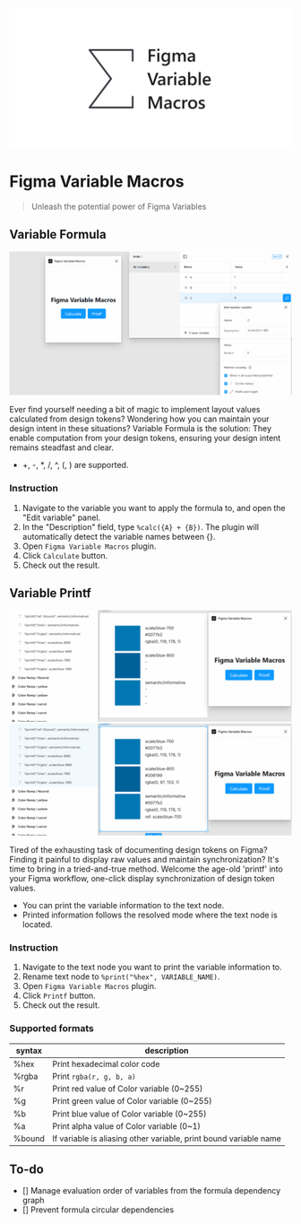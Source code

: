 ![cover image](./images/cover.png)

# Figma Variable Macros

> Unleash the potential power of Figma Variables

## Variable Formula

![formula demo](./images/formula.gif)

Ever find yourself needing a bit of magic to implement layout values calculated from design tokens? Wondering how you can maintain your design intent in these situations? Variable Formula is the solution: They enable computation from your design tokens, ensuring your design intent remains steadfast and clear.

- +, -, \*, /, ^, (, ) are supported.

### Instruction

1. Navigate to the variable you want to apply the formula to, and open the "Edit variable" panel.
2. In the "Description" field, type `%calc({A} + {B})`. The plugin will automatically detect the variable names between {}.
3. Open `Figma Variable Macros` plugin.
4. Click `Calculate` button.
5. Check out the result.

## Variable Printf

![printf demo](./images/printf.gif)
![printf mode demo](./images/printf-mode.gif)

Tired of the exhausting task of documenting design tokens on Figma? Finding it painful to display raw values and maintain synchronization? It's time to bring in a tried-and-true method. Welcome the age-old 'printf' into your Figma workflow, one-click display synchronization of design token values.

- You can print the variable information to the text node.
- Printed information follows the resolved mode where the text node is located.

### Instruction

1. Navigate to the text node you want to print the variable information to.
2. Rename text node to `%print("%hex", VARIABLE_NAME)`.
3. Open `Figma Variable Macros` plugin.
4. Click `Printf` button.
5. Check out the result.

### Supported formats

| syntax | description                                                       |
| ------ | ----------------------------------------------------------------- |
| %hex   | Print hexadecimal color code                                      |
| %rgba  | Print `rgba(r, g, b, a)`                                          |
| %r     | Print red value of Color variable (0~255)                         |
| %g     | Print green value of Color variable (0~255)                       |
| %b     | Print blue value of Color variable (0~255)                        |
| %a     | Print alpha value of Color variable (0~1)                         |
| %bound | If variable is aliasing other variable, print bound variable name |

## To-do

- [] Manage evaluation order of variables from the formula dependency graph
- [] Prevent formula circular dependencies
